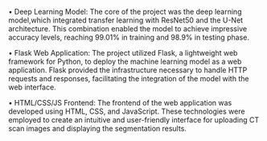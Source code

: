 
•	Deep Learning Model: The core of the project was the deep learning model,which integrated transfer learning with ResNet50 and the U-Net architecture.
This combination enabled the model to achieve impressive accuracy levels, reaching 99.01% in training and 98.9% in testing phase.

•	Flask Web Application: The project utilized Flask, a lightweight web framework for Python, to deploy the machine learning model as a web application.
Flask provided the infrastructure necessary to handle HTTP requests and responses, facilitating the integration of the model with the web interface.

•	HTML/CSS/JS Frontend: The frontend of the web application was developed using HTML, CSS, and JavaScript.
These technologies were employed to create an intuitive and user-friendly interface for uploading CT scan images and displaying the segmentation results.


